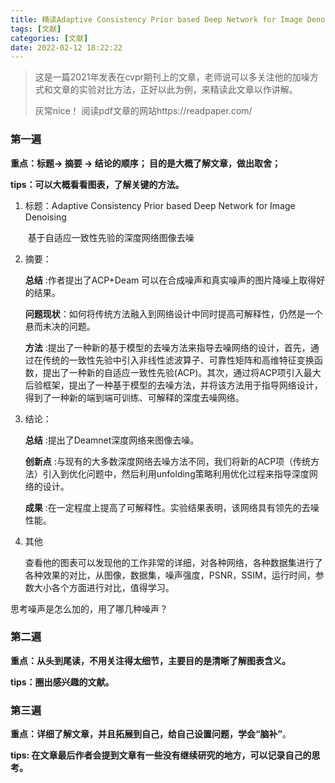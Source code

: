 ```yaml
---
title: 精读Adaptive Consistency Prior based Deep Network for Image Denoising
tags: [文献]
categories: [文献]
date: 2022-02-12 18:22:22
---
```


> 这是一篇2021年发表在cvpr期刊上的文章，老师说可以多关注他的加噪方式和文章的实验对比方法，正好以此为例，来精读此文章以作讲解。
>
> 灰常nice！ 阅读pdf文章的网站https://readpaper.com/

### 第一遍

**重点：标题-> 摘要 -> 结论的顺序； 目的是大概了解文章，做出取舍；**

**tips：可以大概看看图表，了解关键的方法。**

1. 标题：Adaptive Consistency Prior based Deep Network for Image Denoising

    ​			基于自适应一致性先验的深度网络图像去噪

2. 摘要：

    **总结** :作者提出了ACP+Deam 可以在合成噪声和真实噪声的图片降噪上取得好的结果。

    **问题现状**：如何将传统方法融入到网络设计中同时提高可解释性，仍然是一个悬而未决的问题。

    **方法** :提出了一种新的基于模型的去噪方法来指导去噪网络的设计，首先，通过在传统的一致性先验中引入非线性滤波算子、可靠性矩阵和高维特征变换函数，提出了一种新的自适应一致性先验(ACP)。其次，通过将ACP项引入最大后验框架，提出了一种基于模型的去噪方法，并将该方法用于指导网络设计，得到了一种新的端到端可训练、可解释的深度去噪网络。

3. 结论：

    **总结** :提出了Deamnet深度网络来图像去噪。

    **创新点** :与现有的大多数深度网络去噪方法不同，我们将新的ACP项（传统方法）引入到优化问题中，然后利用unfolding策略利用优化过程来指导深度网络的设计。

    **成果** :在一定程度上提高了可解释性。实验结果表明，该网络具有领先的去噪性能。

4. 其他

    查看他的图表可以发现他的工作非常的详细，对各种网络，各种数据集进行了各种效果的对比，从图像，数据集，噪声强度，PSNR，SSIM，运行时间，参数大小各个方面进行对比，值得学习。

思考噪声是怎么加的，用了哪几种噪声？

### 第二遍

**重点：从头到尾读，不用关注得太细节，主要目的是清晰了解图表含义。**

**tips：圈出感兴趣的文献。**



### 第三遍

**重点：详细了解文章，并且拓展到自己，给自己设置问题，学会“脑补”**。

**tips: 在文章最后作者会提到文章有一些没有继续研究的地方，可以记录自己的思考。**
